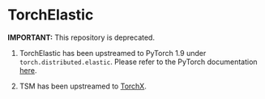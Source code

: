 # TorchElastic

**IMPORTANT:** This repository is deprecated.
1. TorchElastic has been upstreamed to PyTorch 1.9 under `torch.distributed.elastic`.
Please refer to the PyTorch documentation [here](https://pytorch.org/docs/stable/distributed.elastic.html).

2. TSM has been upstreamed to [TorchX](https://pytorch.org/torchx).
